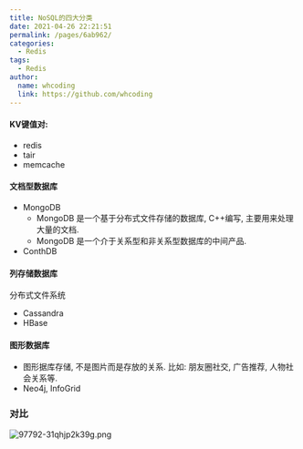 ```yaml
---
title: NoSQL的四大分类
date: 2021-04-26 22:21:51
permalink: /pages/6ab962/
categories:
  - Redis
tags:
  - Redis
author: 
  name: whcoding
  link: https://github.com/whcoding
---
```


#### KV键值对: 
- redis
- tair
- memcache

<!-- more -->

#### 文档型数据库
- MongoDB
  - MongoDB 是一个基于分布式文件存储的数据库, C++编写, 主要用来处理大量的文档.
  - MongoDB 是一个介于关系型和非关系型数据库的中间产品.
- ConthDB

#### 列存储数据库
分布式文件系统
- Cassandra
- HBase


#### 图形数据库
- 图形据库存储, 不是图片而是存放的关系. 比如: 朋友圈社交, 广告推荐, 人物社会关系等.
- Neo4j, InfoGrid


### 对比
![97792-31qhjp2k39g.png](http://81.70.253.117:8888/usr/uploads/2021/04/1414582998.png)